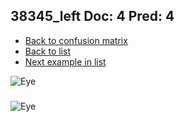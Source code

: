 ## 38345_left Doc: 4 Pred: 4
- [Back to confusion matrix](https://github.com/juliandewit/kaggle_retinopathy/blob/master/matrix.md)
- [Back to list](https://github.com/juliandewit/kaggle_retinopathy/blob/master/lists/44/list.md)
- [Next example in list](https://github.com/juliandewit/kaggle_retinopathy/blob/master/lists/44/38/38407_left.md)

![Eye](https://retinopaty.blob.core.windows.net/size1024/38345_left_4.jpeg)

### 

![Eye]()
